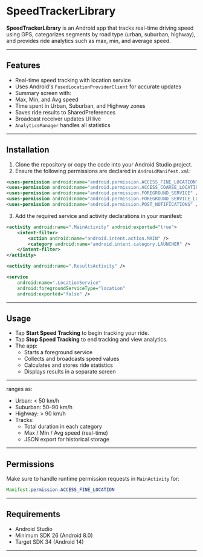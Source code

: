 # SpeedTrackerLibrary

**SpeedTrackerLibrary** is an Android app that tracks real-time driving speed using GPS, categorizes segments by road type (urban, suburban, highway), and provides ride analytics such as max, min, and average speed.

---

##  Features

-  Real-time speed tracking with location service  
-  Uses Android's `FusedLocationProviderClient` for accurate updates  
-  Summary screen with:
  - Max, Min, and Avg speed
  - Time spent in Urban, Suburban, and Highway zones
-  Saves ride results to SharedPreferences
-  Broadcast receiver updates UI live
-  `AnalyticsManager` handles all statistics

---

## Installation

1. Clone the repository or copy the code into your Android Studio project.
2. Ensure the following permissions are declared in `AndroidManifest.xml`:

```xml
<uses-permission android:name="android.permission.ACCESS_FINE_LOCATION" />
<uses-permission android:name="android.permission.ACCESS_COARSE_LOCATION" />
<uses-permission android:name="android.permission.FOREGROUND_SERVICE" />
<uses-permission android:name="android.permission.FOREGROUND_SERVICE_LOCATION" />
<uses-permission android:name="android.permission.POST_NOTIFICATIONS" />
```

3. Add the required service and activity declarations in your manifest:

```xml
<activity android:name=".MainActivity" android:exported="true">
    <intent-filter>
        <action android:name="android.intent.action.MAIN" />
        <category android:name="android.intent.category.LAUNCHER" />
    </intent-filter>
</activity>

<activity android:name=".ResultsActivity" />

<service
    android:name=".LocationService"
    android:foregroundServiceType="location"
    android:exported="false" />
```

---

##  Usage

- Tap **Start Speed Tracking** to begin tracking your ride.
- Tap **Stop Speed Tracking** to end tracking and view analytics.
- The app:
  - Starts a foreground service
  - Collects and broadcasts speed values
  - Calculates and stores ride statistics
  - Displays results in a separate screen

---
 ranges as:
  - Urban: < 50 km/h
  - Suburban: 50–90 km/h
  - Highway: > 90 km/h
- Tracks:
  - Total duration in each category
  - Max / Min / Avg speed (real-time)
  - JSON export for historical storage
---

## Permissions

Make sure to handle runtime permission requests in `MainActivity` for:

```java
Manifest.permission.ACCESS_FINE_LOCATION
```

---

##  Requirements

- Android Studio 
- Minimum SDK 26 (Android 8.0)
- Target SDK 34 (Android 14)

---

